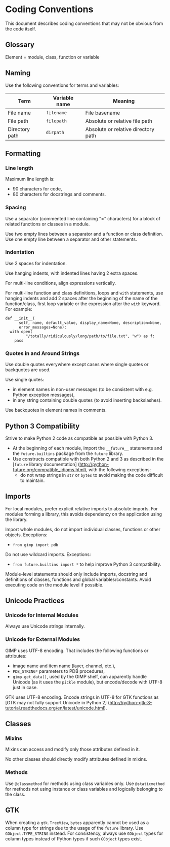 Coding Conventions
==================

This document describes coding conventions that may not be obvious from the code
itself.


Glossary
--------

Element = module, class, function or variable


Naming
------

Use the following conventions for terms and variables:

| Term             | Variable name | Meaning                               |
|------------------|---------------|---------------------------------------|
| File name        | `filename`    | File basename                         |
| File path        | `filepath`    | Absolute or relative file path        |
| Directory path   | `dirpath`     | Absolute or relative directory path   |


Formatting
----------

### Line length

Maximum line length is:
* 90 characters for code,
* 80 characters for docstrings and comments.


### Spacing

Use a separator (commented line containing "=" characters) for a block of
related functions or classes in a module.

Use two empty lines between a separator and a function or class definition. Use
one empty line between a separator and other statements.


### Indentation

Use 2 spaces for indentation.

Use hanging indents, with indented lines having 2 extra spaces.

For multi-line conditions, align expressions vertically.

For multi-line function and class definitions, loops and `with` statements, use
hanging indents and add 2 spaces after the beginning of the name of the
function/class, first loop variable or the expression after the `with` keyword.
For example:

    def __init__(
          self, name, default_value, display_name=None, description=None,
          error_messages=None):
      with open(
             "/totally/ridiculously/long/path/to/file.txt", "w") as f:
        pass


### Quotes in and Around Strings

Use double quotes everywhere except cases where single quotes or backquotes are
used.

Use single quotes:
* in element names in non-user messages (to be consistent with e.g. Python
  exception messages),
* in any string containing double quotes (to avoid inserting backslashes).

Use backquotes in element names in comments.


Python 3 Compatibility
----------------------

Strive to make Python 2 code as compatible as possible with Python 3.
* At the beginning of each module, import the `__future__` statements and the
  `future.builtins` package from the `future` library.
* Use constructs compatible with both Python 2 and 3 as described in the
  [`future` library documentation]
  (http://python-future.org/compatible_idioms.html),
  with the following exceptions:
  * do not wrap strings in `str` or `bytes` to avoid making the code difficult
    to maintain.


Imports
-------

For local modules, prefer explicit relative imports to absolute imports. For
modules forming a library, this avoids dependency on the application using the
library.

Import whole modules, do not import individual classes, functions or other
objects. Exceptions:
* `from gimp import pdb`

Do not use wildcard imports. Exceptions:
* `from future.builtins import *` to help improve Python 3 compatibility.

Module-level statements should only include imports, docstring and definitions
of classes, functions and global variables/constants. Avoid executing code on
the module level if possible.


Unicode Practices
-----------------

### Unicode for Internal Modules

Always use Unicode strings internally.

### Unicode for External Modules

GIMP uses UTF-8 encoding. That includes the following functions or attributes:
* image name and item name (layer, channel, etc.),
* `PDB_STRING*` parameters to PDB procedures,
* `gimp.get_data()`, used by the GIMP shelf, can apparently handle Unicode
  (as it uses the `pickle` module), but encode/decode with UTF-8 just in case.

GTK uses UTF-8 encoding. Encode strings in UTF-8 for GTK functions as
[GTK may not fully support Unicode in Python 2]
(http://python-gtk-3-tutorial.readthedocs.org/en/latest/unicode.html).


Classes
-------

### Mixins

Mixins can access and modify only those attributes defined in it.

No other classes should directly modify attributes defined in mixins.


### Methods

Use `@classmethod` for methods using class variables only. Use `@staticmethod` for methods not using instance or class variables and logically belonging to the
class.


GTK
---

When creating a `gtk.TreeView`, `bytes` apparently cannot be used as a column
type for strings due to the usage of the `future` library. Use
`GObject.TYPE_STRING` instead. For consistency, always use `GObject` types for
column types instead of Python types if such `GObject` types exist.
